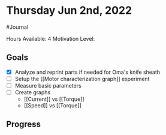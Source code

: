 # Thursday Jun 2nd, 2022
#Journal

Hours Available: 4
Motivation Level: 

## Goals
- [x] Analyze and reprint parts if needed for Oma's knife sheath
- [ ] Setup the [[Motor characterization graph]] experiment
- [ ] Measure basic parameters
- [ ] Create graphs
	- [[Current]] vs [[Torque]]
	- [[Speed]] vs [[Torque]]

## Progress
